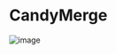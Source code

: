 # CandyMerge
![image](https://github.com/kory199/CandyMerge/assets/97496901/06a1f3f8-f473-482a-9c24-976e83a8c8c4)


